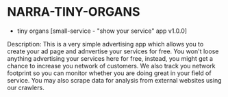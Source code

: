# NARRA-TINY-ORGANS
- tiny organs [small-service - "show your service" app v1.0.0]

Description: This is a very simple advertising app which allows you to create your ad page and adnvertise your services for free.
You won't loose anything advertising your services here for free, instead, you might get a chance to increase you network of customers.
We also track you network footprint so you can monitor whether you are doing great in your field of service. You may also 
scrape data for analysis from external websites using our crawlers.